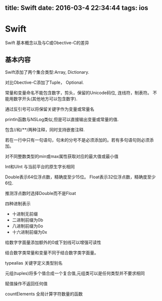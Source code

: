 title: Swift
date: 2016-03-4 22:34:44
tags: ios
---

# Swift
Swift 基本概念以及与C或Obective-C的差异

## 基本内容

Swift添加了两个集合类型:Array, Dictionary.

对比Obective-C添加了Tuple， Optional.

常量和变量命名不能包含数字，剪头，保留的Unicode码位, 连线符，制表符。 不能用数字开头(其他地方可以包含数字).

通过反引号可以将保留关键字作为变量或常量名

println函数与NSLog类似,但是可以直接输出变量或常量的值.

包含//和/**/两种注释，同时支持嵌套注释.

若在一行中只有一句语句，句未的分号不是必须添加的。若有多句语句则必须添加。

对不同整数类型的min或max属性获取对应的最大值或最小值

Int和UInt 与当前平台的原生字长相同

Double表示64位浮点数，精确度至少15位。  Float表示32位浮点数，精确度至少6位.

推测浮点数时选择Double而不是Float

四种进制表示

* 十进制无前缀
* 二进制前缀为0b
* 八进制前缀为0o
* 十六进制前缀为0x

给数字字面量添加额外的0或下划线可以增强可读性

结合数字类常量和变量不同于结合数字类字面量。

typealias 关键字定义类型别名

元组(tuples)将多个值合成一个复合值,元组类可以是任何类型并不要求相同

赋值操作不返回任何值

countElements 全局计算字符数量的函数
